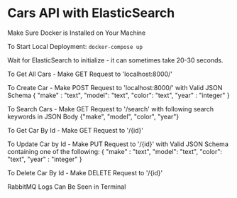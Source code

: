 # Cars API with ElasticSearch

Make Sure Docker is Installed on Your Machine

To Start Local Deployment:
`docker-compose up`

Wait for ElasticSearch to initialize - it can sometimes take 20-30 seconds.

To Get All Cars - Make GET Request to 'localhost:8000/'

To Create Car - Make POST Request to 'localhost:8000/' with Valid JSON Schema
{
"make" : "text",
"model": "text",
"color": "text",
"year" : "integer"
}

To Search Cars - Make GET Request to '/search' with following search keywords in JSON Body
{"make", "model", "color", "year"}

To Get Car By Id - Make GET Request to '/{id}'

To Update Car by Id - Make PUT Request to '/{id}' with Valid JSON Schema containing one of the following:
{
"make" : "text",
"model": "text",
"color": "text",
"year" : "integer"
}

To Delete Car By Id - Make DELETE Request to '/{id}'

RabbitMQ Logs Can Be Seen in Terminal

